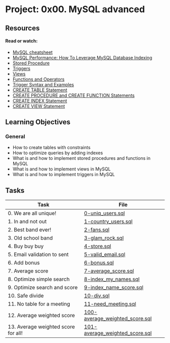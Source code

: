 # Project: 0x00. MySQL advanced

## Resources

#### Read or watch:

* [MySQL cheatsheet](https://intranet.alxswe.com/rltoken/8w9di_hk19DIMSBEV3EayQ)
* [MySQL Performance: How To Leverage MySQL Database Indexing](https://intranet.alxswe.com/rltoken/2GJbZ48zRPA70o2YhTdH7g)
* [Stored Procedure](https://intranet.alxswe.com/rltoken/K180X2OCzb6gzPngjn-EIg)
* [Triggers](https://intranet.alxswe.com/rltoken/cJ1qA4o-rRm4rWIsqYKSZg)
* [Views](https://intranet.alxswe.com/rltoken/vHg1z3UAOcWMvOt8xZHeiA)
* [Functions and Operators](https://intranet.alxswe.com/rltoken/g-c1m6iljScpi4LeqxBRqQ)
* [Trigger Syntax and Examples](https://intranet.alxswe.com/rltoken/gLVwKjQfRL0Jr_nWqAS7VQ)
* [CREATE TABLE Statement](https://intranet.alxswe.com/rltoken/X789nJ22H6HVh1uCQPl0lg)
* [CREATE PROCEDURE and CREATE FUNCTION Statements](https://intranet.alxswe.com/rltoken/mfrWMt1KL3NHXblJykMgZg)
* [CREATE INDEX Statement](https://intranet.alxswe.com/rltoken/oCu8Rg9WfKyF4BhTt8dZGQ)
* [CREATE VIEW Statement](https://intranet.alxswe.com/rltoken/FEZNlZFKZmD1ISnLINkCwQ)
## Learning Objectives

### General

* How to create tables with constraints
* How to optimize queries by adding indexes
* What is and how to implement stored procedures and functions in MySQL
* What is and how to implement views in MySQL
* What is and how to implement triggers in MySQL
## Tasks

| Task | File |
| ---- | ---- |
| 0. We are all unique! | [0-uniq_users.sql](./0-uniq_users.sql) |
| 1. In and not out | [1-country_users.sql](./1-country_users.sql) |
| 2. Best band ever! | [2-fans.sql](./2-fans.sql) |
| 3. Old school band | [3-glam_rock.sql](./3-glam_rock.sql) |
| 4. Buy buy buy | [4-store.sql](./4-store.sql) |
| 5. Email validation to sent | [5-valid_email.sql](./5-valid_email.sql) |
| 6. Add bonus | [6-bonus.sql](./6-bonus.sql) |
| 7. Average score | [7-average_score.sql](./7-average_score.sql) |
| 8. Optimize simple search | [8-index_my_names.sql](./8-index_my_names.sql) |
| 9. Optimize search and score | [9-index_name_score.sql](./9-index_name_score.sql) |
| 10. Safe divide | [10-div.sql](./10-div.sql) |
| 11. No table for a meeting | [11-need_meeting.sql](./11-need_meeting.sql) |
| 12. Average weighted score | [100-average_weighted_score.sql](./100-average_weighted_score.sql) |
| 13. Average weighted score for all! | [101-average_weighted_score.sql](./101-average_weighted_score.sql) |
